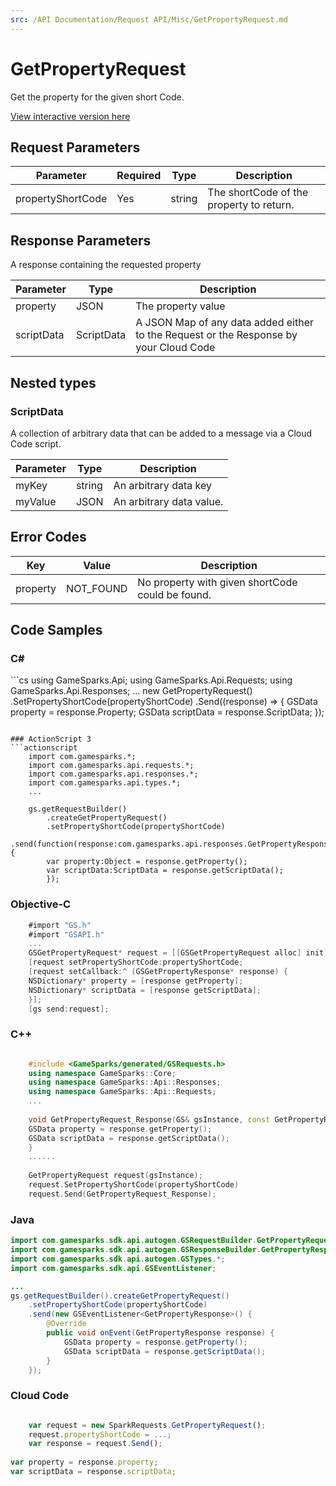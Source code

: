 ```yaml
---
src: /API Documentation/Request API/Misc/GetPropertyRequest.md
---
```


# GetPropertyRequest


Get the property for the given short Code.


<a href="https://api.gamesparks.net/#getpropertyrequest" target="_gsapi">View interactive version here</a>

## Request Parameters

Parameter | Required | Type | Description
--------- | -------- | ---- | -----------
propertyShortCode | Yes | string | The shortCode of the property to return.

## Response Parameters


A response containing the requested property

Parameter | Type | Description
--------- | ---- | -----------
property | JSON | The property value
scriptData | ScriptData | A JSON Map of any data added either to the Request or the Response by your Cloud Code

## Nested types

### ScriptData

A collection of arbitrary data that can be added to a message via a Cloud Code script.

Parameter | Type | Description
--------- | ---- | -----------
myKey | string | An arbitrary data key
myValue | JSON | An arbitrary data value.

## Error Codes

Key | Value | Description
--------- | ----------- | -----------
property | NOT_FOUND | No property with given shortCode could be found.

## Code Samples

<h3>C#</h3>
```cs
	using GameSparks.Api;
	using GameSparks.Api.Requests;
	using GameSparks.Api.Responses;
	...
	new GetPropertyRequest()
		.SetPropertyShortCode(propertyShortCode)
		.Send((response) => {
		GSData property = response.Property; 
		GSData scriptData = response.ScriptData; 
		});

```

### ActionScript 3
```actionscript
	import com.gamesparks.*;
	import com.gamesparks.api.requests.*;
	import com.gamesparks.api.responses.*;
	import com.gamesparks.api.types.*;
	...
	
	gs.getRequestBuilder()
	    .createGetPropertyRequest()
		.setPropertyShortCode(propertyShortCode)
		.send(function(response:com.gamesparks.api.responses.GetPropertyResponse):void {
		var property:Object = response.getProperty(); 
		var scriptData:ScriptData = response.getScriptData(); 
		});

```

### Objective-C
```objectivec
	#import "GS.h"
	#import "GSAPI.h"
	...
	GSGetPropertyRequest* request = [[GSGetPropertyRequest alloc] init];
	[request setPropertyShortCode:propertyShortCode;
	[request setCallback:^ (GSGetPropertyResponse* response) {
	NSDictionary* property = [response getProperty]; 
	NSDictionary* scriptData = [response getScriptData]; 
	}];
	[gs send:request];

```

### C++
```cpp

	#include <GameSparks/generated/GSRequests.h>
	using namespace GameSparks::Core;
	using namespace GameSparks::Api::Responses;
	using namespace GameSparks::Api::Requests;
	...
	
	void GetPropertyRequest_Response(GS& gsInstance, const GetPropertyResponse& response) {
	GSData property = response.getProperty(); 
	GSData scriptData = response.getScriptData(); 
	}
	......
	
	GetPropertyRequest request(gsInstance);
	request.SetPropertyShortCode(propertyShortCode)
	request.Send(GetPropertyRequest_Response);
```

### Java
```java
import com.gamesparks.sdk.api.autogen.GSRequestBuilder.GetPropertyRequest;
import com.gamesparks.sdk.api.autogen.GSResponseBuilder.GetPropertyResponse;
import com.gamesparks.sdk.api.autogen.GSTypes.*;
import com.gamesparks.sdk.api.GSEventListener;

...
gs.getRequestBuilder().createGetPropertyRequest()
	.setPropertyShortCode(propertyShortCode)
	.send(new GSEventListener<GetPropertyResponse>() {
		@Override
		public void onEvent(GetPropertyResponse response) {
			GSData property = response.getProperty(); 
			GSData scriptData = response.getScriptData(); 
		}
	});

```

### Cloud Code
```javascript

	var request = new SparkRequests.GetPropertyRequest();
	request.propertyShortCode = ...;
	var response = request.Send();
	
var property = response.property; 
var scriptData = response.scriptData; 
```


